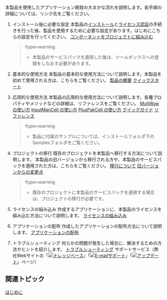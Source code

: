 本製品を使用したアプリケーション開発の大まかな流れを説明します。各手順の詳細については、リンク先をご覧ください。

1. インストール後に必要な設定
    本製品の[インストール](gcdocsite__documentlink?toc-item-id=170E82D4-63B9-4727-AAF3-53FBF7F03EB3)と[ライセンス認証](gcdocsite__documentlink?toc-item-id=3A140446-B715-4AEF-934F-C87129D08C95)の手続きを行った後、製品を使用するために必要な設定があります。はじめにこちらの設定を行ってください。
    [コンポーネントをプロジェクトに組み込む](gcdocsite__documentlink?toc-item-id=47b30724-24c9-4f1f-8d6a-5df0c0d3e85d)

    > !type=warning
    > * 本製品のサービスパックを適用した後は、ツールボックスへの登録をしなおす必要があります。
2. 基本的な使用方法
    本製品の基本的な使用方法について説明します。本製品を初めて使用される方は、こちらをご覧ください。
    [製品の概要](gcdocsite__documentlink?toc-item-id=909FEEB6-135C-415A-88E9-C1F9592B3356)
    [クイックスタート](gcdocsite__documentlink?toc-item-id=7cc5432a-cdaa-4c6a-8fd0-1331467c77da)
3. 応用的な使用方法
    本製品の応用的な使用方法について説明します。各種プロパティやメソッドなどの詳細は、リファレンスをご覧ください。
    [MultiRowの使い方](gcdocsite__documentlink?toc-item-id=1A43C0F3-3AFA-4EAF-BBFE-74FE65202E0B)
    [InputManCell の使い方](gcdocsite__documentlink?toc-item-id=71EDF1F4-FF7C-4615-B910-C00736A3B592)
    [PlusPakCell の使い方](gcdocsite__documentlink?toc-item-id=F3782C2D-37C3-407D-9AAF-2A64D3AF122F)
    [クイックガイド](gcdocsite__documentlink?toc-item-id=145B4FFB-8D3B-492E-A968-F785298E11B4)
    [リファレンス](Reference_00index.html)
    > !type=warning
    > * 製品に付属のサンプルについては、インストールフォルダ下のSamplesフォルダをご覧ください。
4. プロジェクトの移行
    既存のプロジェクトを本製品へ移行する方法について説明します。
    本製品の旧バージョンから移行される方や、本製品のサービスパックを適用された方は、こちらをご覧ください。
    [移行について](b911eceb-bf86-4aa3-9601-e842bb852ad5)
    [旧バージョンからの変更点](gcdocsite__documentlink?toc-item-id=7ff689fc-4f6e-4122-94de-5a25293938aa)
    > !type=warning
    > * 既存のプロジェクトに本製品のサービスパックを適用する場合は、プロジェクトの移行が必要です。
5. ライセンスの組み込み
    作成するアプリケーションに、本製品のライセンスを組み込む方法について説明します。
    [ライセンスの組み込み](gcdocsite__documentlink?toc-item-id=6ea1952c-9fe2-439e-a277-992a5c163f91)
6. アプリケーションの配布
    作成したアプリケーションの配布方法について説明します。
    [アプリケーションの配布](gcdocsite__documentlink?toc-item-id=93649f7d-5bab-4da0-a08a-46f6f413378e)
7. トラブルシューティング
    何らかの問題が発生した場合に、解決するための方法やヒントを紹介します。
    [トラブルシューティング](gcdocsite__documentlink?toc-item-id=BC257039-B6B1-4130-B079-BB9FA2C116BD)
    サポートサービス（弊社Webサイトの「![](/DOCUMENT_SITE_LINK_PREFIX_HERE/document-site-files/images/f148c511-6e98-4b55-9904-150a375d5825/images/web.png)[ナレッジベース](https://developer.mescius.jp/support/knowledge)」「![](/DOCUMENT_SITE_LINK_PREFIX_HERE/document-site-files/images/f148c511-6e98-4b55-9904-150a375d5825/images/web.png)[E-mailサポート](https://developer.mescius.jp/support/technical)」「![](/DOCUMENT_SITE_LINK_PREFIX_HERE/document-site-files/images/f148c511-6e98-4b55-9904-150a375d5825/images/web.png)[アップデート](https://developer.mescius.jp/download/update)」ページ）

## 関連トピック

[はじめに](gcdocsite__documentlink?toc-item-id=3d175a1a-2d32-483f-88d2-63a0278ba40f)